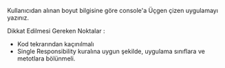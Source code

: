 Kullanıcıdan alınan boyut bilgisine göre console'a Üçgen çizen uygulamayı yazınız.

Dikkat Edilmesi Gereken Noktalar :

* Kod tekrarından kaçınılmalı
* Single Responsibility kuralına uygun şekilde, uygulama sınıflara ve metotlara bölünmeli.
